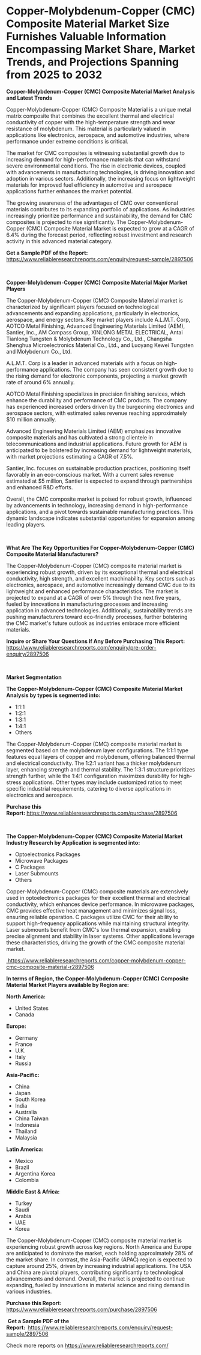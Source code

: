 <p><h1>Copper-Molybdenum-Copper (CMC) Composite Material Market Size Furnishes Valuable Information Encompassing Market Share, Market Trends, and Projections Spanning from 2025 to 2032</h1></p><p><strong>Copper-Molybdenum-Copper (CMC) Composite Material Market Analysis and Latest Trends</strong></p>
<p><p>Copper-Molybdenum-Copper (CMC) Composite Material is a unique metal matrix composite that combines the excellent thermal and electrical conductivity of copper with the high-temperature strength and wear resistance of molybdenum. This material is particularly valued in applications like electronics, aerospace, and automotive industries, where performance under extreme conditions is critical.</p><p>The market for CMC composites is witnessing substantial growth due to increasing demand for high-performance materials that can withstand severe environmental conditions. The rise in electronic devices, coupled with advancements in manufacturing technologies, is driving innovation and adoption in various sectors. Additionally, the increasing focus on lightweight materials for improved fuel efficiency in automotive and aerospace applications further enhances the market potential.</p><p>The growing awareness of the advantages of CMC over conventional materials contributes to its expanding portfolio of applications. As industries increasingly prioritize performance and sustainability, the demand for CMC composites is projected to rise significantly. The Copper-Molybdenum-Copper (CMC) Composite Material Market is expected to grow at a CAGR of 6.4% during the forecast period, reflecting robust investment and research activity in this advanced material category.</p></p>
<p><strong>Get a Sample PDF of the Report:&nbsp;</strong> <a href="https://www.reliableresearchreports.com/enquiry/request-sample/2897506?utm_campaign=3322&utm_medium=2&utm_source=Github&utm_content=ia&utm_term=15032025&utm_id=copper-molybdenum-copper-cmc-composite-material">https://www.reliableresearchreports.com/enquiry/request-sample/2897506</a></p>
<p>&nbsp;</p>
<p><strong>Copper-Molybdenum-Copper (CMC) Composite Material Major Market Players</strong></p>
<p><p>The Copper-Molybdenum-Copper (CMC) Composite Material market is characterized by significant players focused on technological advancements and expanding applications, particularly in electronics, aerospace, and energy sectors. Key market players include A.L.M.T. Corp, AOTCO Metal Finishing, Advanced Engineering Materials Limited (AEM), Santier, Inc., AM Compass Group, XINLONG METAL ELECTRICAL, Antai Tianlong Tungsten & Molybdenum Technology Co., Ltd., Changsha Shenghua Microelectronics Material Co., Ltd., and Luoyang Kewei Tungsten and Molybdenum Co., Ltd.</p><p>A.L.M.T. Corp is a leader in advanced materials with a focus on high-performance applications. The company has seen consistent growth due to the rising demand for electronic components, projecting a market growth rate of around 6% annually.</p><p>AOTCO Metal Finishing specializes in precision finishing services, which enhance the durability and performance of CMC products. The company has experienced increased orders driven by the burgeoning electronics and aerospace sectors, with estimated sales revenue reaching approximately $10 million annually.</p><p>Advanced Engineering Materials Limited (AEM) emphasizes innovative composite materials and has cultivated a strong clientele in telecommunications and industrial applications. Future growth for AEM is anticipated to be bolstered by increasing demand for lightweight materials, with market projections estimating a CAGR of 7.5%.</p><p>Santier, Inc. focuses on sustainable production practices, positioning itself favorably in an eco-conscious market. With a current sales revenue estimated at $5 million, Santier is expected to expand through partnerships and enhanced R&D efforts.</p><p>Overall, the CMC composite market is poised for robust growth, influenced by advancements in technology, increasing demand in high-performance applications, and a pivot towards sustainable manufacturing practices. This dynamic landscape indicates substantial opportunities for expansion among leading players.</p></p>
<p>&nbsp;</p>
<p><strong>What Are The Key Opportunities For Copper-Molybdenum-Copper (CMC) Composite Material Manufacturers?</strong></p>
<p><p>The Copper-Molybdenum-Copper (CMC) composite material market is experiencing robust growth, driven by its exceptional thermal and electrical conductivity, high strength, and excellent machinability. Key sectors such as electronics, aerospace, and automotive increasingly demand CMC due to its lightweight and enhanced performance characteristics. The market is projected to expand at a CAGR of over 5% through the next five years, fueled by innovations in manufacturing processes and increasing application in advanced technologies. Additionally, sustainability trends are pushing manufacturers toward eco-friendly processes, further bolstering the CMC market's future outlook as industries embrace more efficient materials.</p></p>
<p><strong>Inquire or Share Your Questions If Any Before Purchasing This Report:</strong> <a href="https://www.reliableresearchreports.com/enquiry/pre-order-enquiry/2897506?utm_campaign=3322&utm_medium=2&utm_source=Github&utm_content=ia&utm_term=15032025&utm_id=copper-molybdenum-copper-cmc-composite-material">https://www.reliableresearchreports.com/enquiry/pre-order-enquiry/2897506</a></p>
<p>&nbsp;</p>
<p><strong>Market Segmentation</strong></p>
<p><strong>The Copper-Molybdenum-Copper (CMC) Composite Material Market Analysis by types is segmented into:</strong></p>
<p><ul><li>1:1:1</li><li>1:2:1</li><li>1:3:1</li><li>1:4:1</li><li>Others</li></ul></p>
<p><p>The Copper-Molybdenum-Copper (CMC) composite material market is segmented based on the molybdenum layer configurations. The 1:1:1 type features equal layers of copper and molybdenum, offering balanced thermal and electrical conductivity. The 1:2:1 variant has a thicker molybdenum layer, enhancing strength and thermal stability. The 1:3:1 structure prioritizes strength further, while the 1:4:1 configuration maximizes durability for high-stress applications. Other types may include customized ratios to meet specific industrial requirements, catering to diverse applications in electronics and aerospace.</p></p>
<p><strong>Purchase this Report:&nbsp;</strong><a href="https://www.reliableresearchreports.com/purchase/2897506?utm_campaign=3322&utm_medium=2&utm_source=Github&utm_content=ia&utm_term=15032025&utm_id=copper-molybdenum-copper-cmc-composite-material">https://www.reliableresearchreports.com/purchase/2897506</a></p>
<p>&nbsp;</p>
<p><strong>The Copper-Molybdenum-Copper (CMC) Composite Material Market Industry Research by Application is segmented into:</strong></p>
<p><ul><li>Optoelectronics Packages</li><li>Microwave Packages</li><li>C Packages</li><li>Laser Submounts</li><li>Others</li></ul></p>
<p><p>Copper-Molybdenum-Copper (CMC) composite materials are extensively used in optoelectronics packages for their excellent thermal and electrical conductivity, which enhances device performance. In microwave packages, CMC provides effective heat management and minimizes signal loss, ensuring reliable operation. C packages utilize CMC for their ability to support high-frequency applications while maintaining structural integrity. Laser submounts benefit from CMC's low thermal expansion, enabling precise alignment and stability in laser systems. Other applications leverage these characteristics, driving the growth of the CMC composite material market.</p></p>
<p><a href="https://www.reliableresearchreports.com/copper-molybdenum-copper-cmc-composite-material-r2897506?utm_campaign=3322&utm_medium=2&utm_source=Github&utm_content=ia&utm_term=15032025&utm_id=copper-molybdenum-copper-cmc-composite-material">&nbsp;https://www.reliableresearchreports.com/copper-molybdenum-copper-cmc-composite-material-r2897506</a></p>
<p><strong>In terms of Region, the Copper-Molybdenum-Copper (CMC) Composite Material Market Players available by Region are:</strong></p>
<p>
    <p> <strong> North America: </strong>
        <ul>
            <li>United States</li>
            <li>Canada</li>
        </ul>
        </p> 
    <p> <strong> Europe: </strong>
        <ul>
            <li>Germany</li>
            <li>France</li>
            <li>U.K.</li>
            <li>Italy</li>
            <li>Russia</li>
        </ul>
        </p> 
    <p> <strong> Asia-Pacific: </strong>
        <ul>
            <li>China</li>
            <li>Japan</li>
            <li>South Korea</li>
            <li>India</li>
            <li>Australia</li>
            <li>China Taiwan</li>
            <li>Indonesia</li>
            <li>Thailand</li>
            <li>Malaysia</li>
        </ul>
        </p> 
    <p> <strong> Latin America: </strong>
        <ul>
            <li>Mexico</li>
            <li>Brazil</li>
            <li>Argentina Korea</li>
            <li>Colombia</li>
        </ul>
        </p> 
    <p> <strong> Middle East & Africa: </strong>
        <ul>
            <li>Turkey</li>
            <li>Saudi</li>
            <li>Arabia</li>
            <li>UAE</li>
            <li>Korea</li>
        </ul>
    </p>
    </p>
<p><p>The Copper-Molybdenum-Copper (CMC) composite material market is experiencing robust growth across key regions. North America and Europe are anticipated to dominate the market, each holding approximately 28% of the market share. In contrast, the Asia-Pacific (APAC) region is expected to capture around 25%, driven by increasing industrial applications. The USA and China are pivotal players, contributing significantly to technological advancements and demand. Overall, the market is projected to continue expanding, fueled by innovations in material science and rising demand in various industries.</p></p>
<p><strong>Purchase this Report: </strong><a href="https://www.reliableresearchreports.com/purchase/2897506?utm_campaign=3322&utm_medium=2&utm_source=Github&utm_content=ia&utm_term=15032025&utm_id=copper-molybdenum-copper-cmc-composite-material">https://www.reliableresearchreports.com/purchase/2897506</a></p>
<p>&nbsp;<strong>Get a Sample PDF of the Report:&nbsp;&nbsp;</strong><a href="https://www.reliableresearchreports.com/enquiry/request-sample/2897506?utm_campaign=3322&utm_medium=2&utm_source=Github&utm_content=ia&utm_term=15032025&utm_id=copper-molybdenum-copper-cmc-composite-material">https://www.reliableresearchreports.com/enquiry/request-sample/2897506</a></p>
<p><strong></strong></p>
<p>Check more reports on <a href="https://www.reliableresearchreports.com/?utm_campaign=3322&utm_medium=2&utm_source=Github&utm_content=ia&utm_term=15032025&utm_id=copper-molybdenum-copper-cmc-composite-material">https://www.reliableresearchreports.com/</a></p>